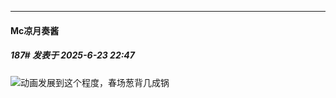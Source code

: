 ﻿
*****

####  Mc凉月奏酱  
##### 187#       发表于 2025-6-23 22:47

<img src="https://static.stage1st.com/image/smiley/face2017/037.png" referrerpolicy="no-referrer">动画发展到这个程度，春场葱背几成锅

